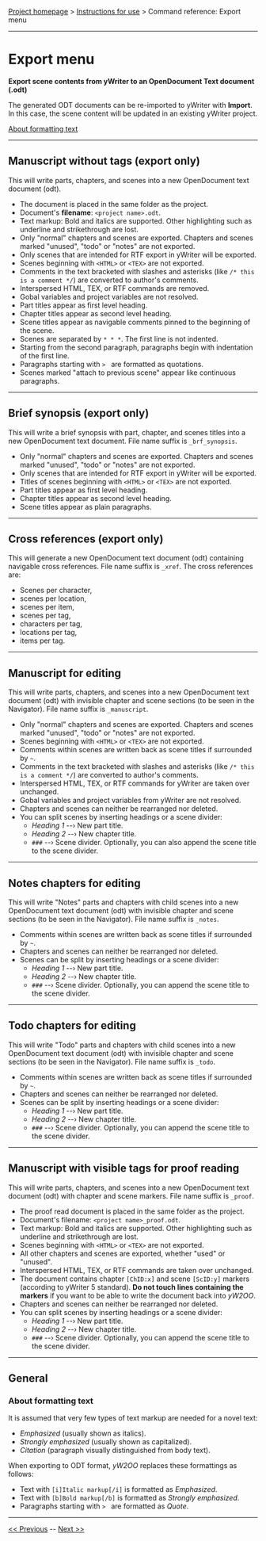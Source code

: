 [Project homepage](../index) > [Instructions for use](../usage) > Command reference: Export menu

--- 

# Export menu 

**Export scene contents from yWriter to an OpenDocument Text document (.odt)**

The generated ODT documents can be re-imported to yWriter with **Import**.
In this case, the scene content will be updated in an existing yWriter project.

[About formatting text](#about-formatting-text)

---

## Manuscript without tags (export only)

This will write parts, chapters, and scenes into a new OpenDocument
text document (odt).

-   The document is placed in the same folder as the project.
-   Document's **filename**: `<project name>.odt`.
-   Text markup: Bold and italics are supported. Other highlighting such
    as underline and strikethrough are lost.
-   Only "normal" chapters and scenes are exported. Chapters and
    scenes marked "unused", "todo" or "notes" are not exported.
-   Only scenes that are intended for RTF export in yWriter will be
    exported.
-   Scenes beginning with `<HTML>` or `<TEX>` are not exported.
-   Comments in the text bracketed with slashes and asterisks (like
    `/* this is a comment */`) are converted to author's comments.
-   Interspersed HTML, TEX, or RTF commands are removed.
-   Gobal variables and project variables are not resolved.
-   Part titles appear as first level heading.
-   Chapter titles appear as second level heading.
-   Scene titles appear as navigable comments pinned to the beginning of
    the scene.
-   Scenes are separated by `* * *`. The first line is not
    indented.
-   Starting from the second paragraph, paragraphs begin with
    indentation of the first line.
-   Paragraphs starting with `> ` are formatted as quotations.
-   Scenes marked "attach to previous scene" appear like
    continuous paragraphs.

---

## Brief synopsis (export only)

This will write a brief synopsis with part, chapter, and scenes titles into a new 
OpenDocument text document.  File name suffix is `_brf_synopsis`.
 
-   Only "normal" chapters and scenes are exported. Chapters and
    scenes marked "unused", "todo" or "notes" are not exported.
-   Only scenes that are intended for RTF export in yWriter will be
    exported.
-   Titles of scenes beginning with `<HTML>` or `<TEX>` are not exported.
-   Part titles appear as first level heading.
-   Chapter titles appear as second level heading.
-   Scene titles appear as plain paragraphs.


---

## Cross references (export only)

This will generate a new OpenDocument text document (odt) containing
navigable cross references. File name suffix is `_xref`. The cross
references are:

-   Scenes per character,
-   scenes per location,
-   scenes per item,
-   scenes per tag,
-   characters per tag,
-   locations per tag,
-   items per tag.

---

## Manuscript for editing

This will write parts, chapters, and scenes into a new OpenDocument
text document (odt) with invisible chapter and scene sections (to be
seen in the Navigator). File name suffix is `_manuscript`.

-   Only "normal" chapters and scenes are exported. Chapters and
    scenes marked "unused", "todo" or "notes" are not exported.
-   Scenes beginning with `<HTML>` or `<TEX>` are not exported.
-   Comments within scenes are written back as scene titles 
    if surrounded by `~`.
-   Comments in the text bracketed with slashes and asterisks (like
    `/* this is a comment */`) are converted to author's comments.
-   Interspersed HTML, TEX, or RTF commands for yWriter are taken over unchanged.
-   Gobal variables and project variables from yWriter are not resolved.
-   Chapters and scenes can neither be rearranged nor deleted.
-   You can split scenes by inserting headings or a scene divider:
    -  *Heading 1* --› New part title.
    -  *Heading 2* --› New chapter title.
    -  `###` --› Scene divider. Optionally, you can also append the 
       scene title to the scene divider.

---

## Notes chapters for editing

This will write "Notes" parts and chapters with child scenes into a new 
OpenDocument text document (odt) with invisible chapter and scene 
sections (to be seen in the Navigator). File name suffix is `_notes`.

-  Comments within scenes are written back as scene titles
   if surrounded by `~`.
-  Chapters and scenes can neither be rearranged nor deleted.
-  Scenes can be split by inserting headings or a scene divider:
    -  *Heading 1* --› New part title.
    -  *Heading 2* --› New chapter title.
    -  `###` --› Scene divider. Optionally, you can append the 
       scene title to the scene divider.

---

## Todo chapters for editing

This will write "Todo" parts and chapters with child scenes into a new 
OpenDocument text document (odt) with invisible chapter and scene 
sections (to be seen in the Navigator). File name suffix is `_todo`.

-  Comments within scenes are written back as scene titles
   if surrounded by `~`.
-  Chapters and scenes can neither be rearranged nor deleted.
-  Scenes can be split by inserting headings or a scene divider:
    -  *Heading 1* --› New part title.
    -  *Heading 2* --› New chapter title.
    -  `###` --› Scene divider. Optionally, you can append the 
       scene title to the scene divider.

---

## Manuscript with visible tags for proof reading

This will write parts, chapters, and scenes into a new OpenDocument
text document (odt) with chapter and scene markers. File name suffix is
`_proof`.

-   The proof read document is placed in the same folder as the project.
-   Document's filename: `<project name>_proof.odt`.
-   Text markup: Bold and italics are supported. Other highlighting such
    as underline and strikethrough are lost.
-   Scenes beginning with `<HTML>` or `<TEX>` are not exported.
-   All other chapters and scenes are exported, whether "used" or
    "unused".
-   Interspersed HTML, TEX, or RTF commands are taken over unchanged.
-   The document contains chapter `[ChID:x]` and scene `[ScID:y]`
    markers (according to yWriter 5 standard). **Do not touch lines
    containing the markers** if you want to be able to write the
    document back into *yW2OO*.
-   Chapters and scenes can neither be rearranged nor deleted. 
-   You can split scenes by inserting headings or a scene divider:
    -  *Heading 1* --› New part title.
    -  *Heading 2* --› New chapter title.
    -  `###` --› Scene divider. Optionally, you can append the 
       scene title to the scene divider.

---

## General

### About formatting text

It is assumed that very few types of text markup are needed for a novel text:

- *Emphasized* (usually shown as italics).
- *Strongly emphasized* (usually shown as capitalized).
- *Citation* (paragraph visually distinguished from body text).

When exporting to ODT format, *yW2OO* replaces these formattings as follows: 

- Text with `[i]Italic markup[/i]` is formatted as *Emphasized*.
- Text with `[b]Bold markup[/b]` is formatted as *Strongly emphasized*. 
- Paragraphs starting with `> ` are formatted as *Quote*.

---


[<< Previous](swap_menu) -- [Next >>](import_menu)